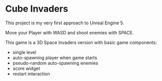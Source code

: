 # Cube Invaders

This project is my very first approach to Unreal Engine 5.

Move your Player with WASD and shoot enemies with SPACE.

This game is a 3D Space Invaders version with basic game components:
- single level
- auto-spawning player when game starts
- pseudo-random auto-spawning enemies
- score widget
- restart interaction
